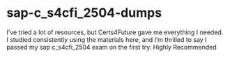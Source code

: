 # sap-c_s4cfi_2504-dumps
 I’ve tried a lot of resources, but Certs4Future gave me everything I needed. I studied consistently using the materials here, and I’m thrilled to say I passed my sap c_s4cfi_2504 exam on the first try. Highly Recommended 
